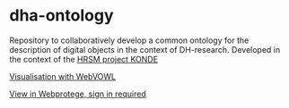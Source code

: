 # dha-ontology

Repository to collaboratively develop a common ontology for the description of digital objects in the context of DH-research. Developed in the context of the [HRSM project KONDE](http://www.digitale-edition.de/)

[Visualisation with WebVOWL](http://visualdataweb.de/webvowl/#iri=https%3A%2F%2Fraw.githubusercontent.com%2FKONDE-AT%2Fdha-ontology%2Fmaster%2Fdha-ontology.owl)

[View in Webprotege, sign in required](https://webprotege.stanford.edu/#projects/1eb7f26e-187d-4ee9-b140-df97d198388a/edit/Classes)

